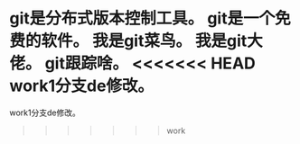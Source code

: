 git是分布式版本控制工具。
git是一个免费的软件。
我是git菜鸟。
我是git大佬。
git跟踪啥。
<<<<<<< HEAD
work1分支de修改。
=======
work1分支de修改。
>>>>>>> work
